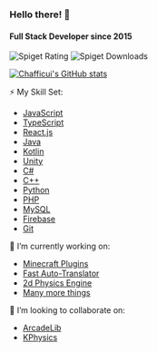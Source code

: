 ### Hello there! 👋

#### Full Stack Developer since 2015

![Spiget Rating](https://img.shields.io/spiget/rating/76816?style=flat-square)
![Spiget Downloads](https://img.shields.io/spiget/downloads/76816?style=flat-square)

[![Chafficui's GitHub stats](https://github-readme-stats.vercel.app/api?username=Chafficui)](https://github.com/anuraghazra/github-readme-stats)

⚡ My Skill Set:
- [JavaScript](https://developer.mozilla.org/en-US/docs/Web/JavaScript)
- [TypeScript](https://www.typescriptlang.org/)
- [React.js](https://reactjs.org/)
- [Java](https://www.oracle.com/java/index.html)
- [Kotlin](https://kotlinlang.org/)
- [Unity](https://unity3d.com/)
- [C#](https://docs.microsoft.com/en-us/dotnet/csharp/)
- [C++](https://en.cppreference.com/)
- [Python](https://www.python.org/)
- [PHP](https://www.php.net/)
- [MySQL](https://www.mysql.com/)
- [Firebase](https://firebase.google.com/)
- [Git](https://git-scm.com/)

🔭 I’m currently working on:
- [Minecraft Plugins](https://github.com/ChafficPlugins)
- [Fast Auto-Translator](https://github.com/Chafficui/KTranslate)
- [2d Physics Engine](https://github.com/KPhysics)
- [Many more things](https://github.com/Chafficui?tab=repositories)

👯 I’m looking to collaborate on:
- [ArcadeLib](https://github.com/ChafficPlugins/ArcadeLib)
- [KPhysics](https://github.com/KPhysics/KPhysics)
